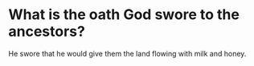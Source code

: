 # What is the oath God swore to the ancestors?

He swore that he would give them the land flowing with milk and honey.
